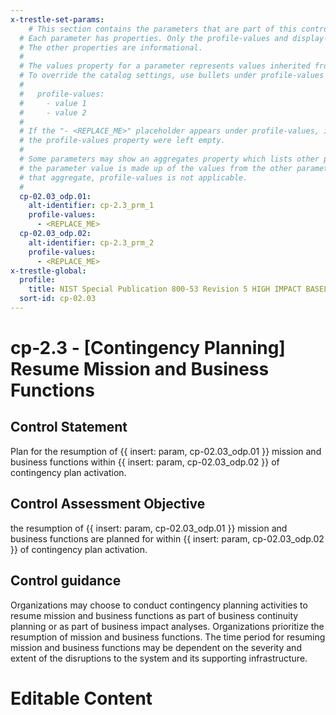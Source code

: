 ```yaml
---
x-trestle-set-params:
    # This section contains the parameters that are part of this control.
  # Each parameter has properties. Only the profile-values and display-name properties are editable.
  # The other properties are informational.
  #
  # The values property for a parameter represents values inherited from the OSCAL catalog.
  # To override the catalog settings, use bullets under profile-values as shown below:
  #
  #   profile-values:
  #     - value 1
  #     - value 2
  #
  # If the "- <REPLACE_ME>" placeholder appears under profile-values, it is the same as if
  # the profile-values property were left empty.
  #
  # Some parameters may show an aggregates property which lists other parameters. This means
  # the parameter value is made up of the values from the other parameters. For parameters
  # that aggregate, profile-values is not applicable.
  #
  cp-02.03_odp.01:
    alt-identifier: cp-2.3_prm_1
    profile-values:
      - <REPLACE_ME>
  cp-02.03_odp.02:
    alt-identifier: cp-2.3_prm_2
    profile-values:
      - <REPLACE_ME>
x-trestle-global:
  profile:
    title: NIST Special Publication 800-53 Revision 5 HIGH IMPACT BASELINE
  sort-id: cp-02.03
---
```


# cp-2.3 - \[Contingency Planning\] Resume Mission and Business Functions

## Control Statement

Plan for the resumption of {{ insert: param, cp-02.03_odp.01 }} mission and business functions within {{ insert: param, cp-02.03_odp.02 }} of contingency plan activation.

## Control Assessment Objective

the resumption of {{ insert: param, cp-02.03_odp.01 }} mission and business functions are planned for within {{ insert: param, cp-02.03_odp.02 }} of contingency plan activation.

## Control guidance

Organizations may choose to conduct contingency planning activities to resume mission and business functions as part of business continuity planning or as part of business impact analyses. Organizations prioritize the resumption of mission and business functions. The time period for resuming mission and business functions may be dependent on the severity and extent of the disruptions to the system and its supporting infrastructure.

# Editable Content

<!-- Make additions and edits below -->
<!-- The above represents the contents of the control as received by the profile, prior to additions. -->
<!-- If the profile makes additions to the control, they will appear below. -->
<!-- The above markdown may not be edited but you may edit the content below, and/or introduce new additions to be made by the profile. -->
<!-- If there is a yaml header at the top, parameter values may be edited. Use --set-parameters to incorporate the changes during assembly. -->
<!-- The content here will then replace what is in the profile for this control, after running profile-assemble. -->
<!-- The current profile has no added parts for this control, but you may add new ones here. -->
<!-- Each addition must have a heading either of the form ## Control my_addition_name -->
<!-- or ## Part a. (where the a. refers to one of the control statement labels.) -->
<!-- "## Control" parts are new parts added after the statement part. -->
<!-- "## Part" parts are new parts added into the top-level statement part with that label. -->
<!-- Subparts may be added with nested hash levels of the form ### My Subpart Name -->
<!-- underneath the parent ## Control or ## Part being added -->
<!-- See https://ibm.github.io/compliance-trestle/tutorials/ssp_profile_catalog_authoring/ssp_profile_catalog_authoring for guidance. -->
